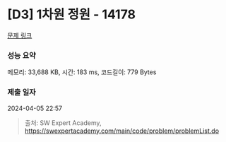 # [D3] 1차원 정원 - 14178 

[문제 링크](https://swexpertacademy.com/main/code/problem/problemDetail.do?contestProbId=AX_N3oSqcyUDFARi) 

### 성능 요약

메모리: 33,688 KB, 시간: 183 ms, 코드길이: 779 Bytes

### 제출 일자

2024-04-05 22:57



> 출처: SW Expert Academy, https://swexpertacademy.com/main/code/problem/problemList.do